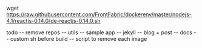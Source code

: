 wget https://raw.githubusercontent.com/FrontFabric/dockerenv/master/nodejs-4.1/reactjs-0.14.0/de-reactjs-0.14.0.sh

todo
-- remove repos
-- utils
-- sample app
-- jekyll
-- blog + post
-- docs
-- custom sh before build
-- script to remove each image
